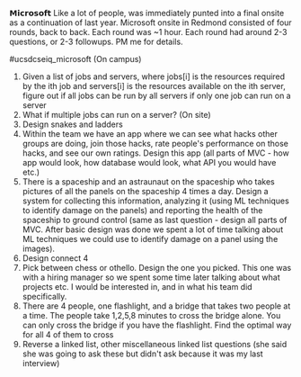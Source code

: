 𝗠𝗶𝗰𝗿𝗼𝘀𝗼𝗳𝘁
Like a lot of people, was immediately punted into a final onsite as a continuation of last year. Microsoft onsite in Redmond consisted of four rounds, back to back. Each round was ~1 hour. Each round had around 2-3 questions, or 2-3 followups.
PM me for details.


#ucsdcseiq_microsoft
(On campus)
1) Given a list of jobs and servers, where jobs[i] is the resources required by the ith job and servers[i] is the resources available on the ith server, figure out if all jobs can be run by all servers if only one job can run on a server
2) What if multiple jobs can run on a server?
(On site)
1) Design snakes and ladders
2) Within the team we have an app where we can see what hacks other groups are doing, join those hacks, rate people's performance on those hacks, and see our own ratings. Design this app (all parts of MVC - how app would look, how database would look, what API you would have etc.)
1) There is a spaceship and an astraunaut on the spaceship who takes pictures of all the panels on the spaceship 4 times a day. Design a system for collecting this information, analyzing it (using ML techniques to identify damage on the panels) and reporting the health of the spaceship to ground control (same as last question - design all parts of MVC. After basic design was done we spent a lot of time talking about ML techniques we could use to identify damage on a panel using the images).
1) Design connect 4
2) Pick between chess or othello. Design the one you picked. This one was with a hiring manager so we spent some time later talking about what projects etc. I would be interested in, and in what his team did specifically.
1) There are 4 people, one flashlight, and a bridge that takes two people at a time. The people take 1,2,5,8 minutes to cross the bridge alone. You can only cross the bridge if you have the flashlight. Find the optimal way for all 4 of them to cross
2) Reverse a linked list, other miscellaneous linked list questions (she said she was going to ask these but didn't ask because it was my last interview)